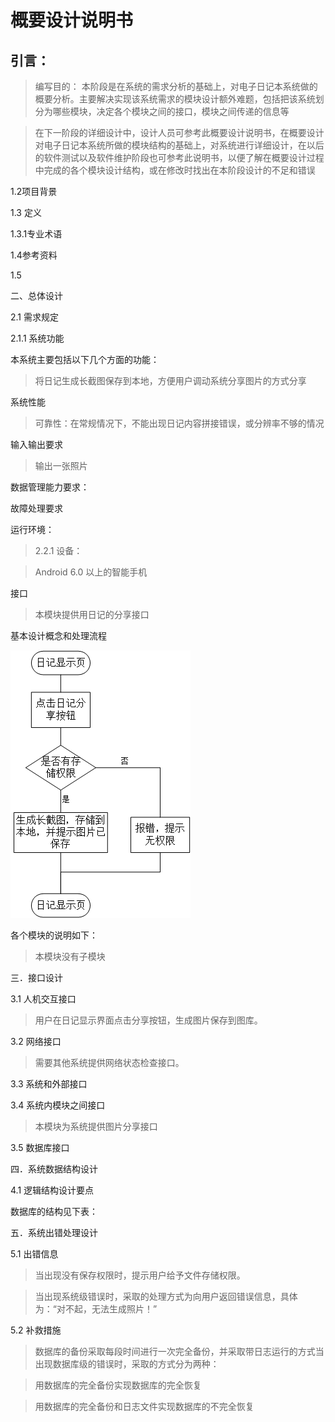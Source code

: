 概要设计说明书
====
## 引言：
>编写目的：
本阶段是在系统的需求分析的基础上，对电子日记本系统做的概要分析。主要解决实现该系统需求的模块设计额外难题，包括把该系统划分为哪些模块，决定各个模块之间的接口，模块之间传递的信息等

>在下一阶段的详细设计中，设计人员可参考此概要设计说明书，在概要设计对电子日记本系统所做的模块结构的基础上，对系统进行详细设计，在以后的软件测试以及软件维护阶段也可参考此说明书，以便了解在概要设计过程中完成的各个模块设计结构，或在修改时找出在本阶段设计的不足和错误

1.2项目背景

1.3 定义

1.3.1专业术语

1.4参考资料

1.5

二、总体设计

2.1 需求规定

2.1.1 系统功能

本系统主要包括以下几个方面的功能：

>将日记生成长截图保存到本地，方便用户调动系统分享图片的方式分享


系统性能
>可靠性：在常规情况下，不能出现日记内容拼接错误，或分辨率不够的情况

输入输出要求
>输出一张照片

数据管理能力要求：


故障处理要求


运行环境：
>2.2.1 设备：

>Android 6.0 以上的智能手机

接口
>本模块提供用日记的分享接口

基本设计概念和处理流程

![日记分享过程流程图](img_bsz/share.png)




各个模块的说明如下：
>本模块没有子模块

三．接口设计

3.1 人机交互接口
>用户在日记显示界面点击分享按钮，生成图片保存到图库。

3.2 网络接口

>需要其他系统提供网络状态检查接口。

3.3 系统和外部接口

3.4 系统内模块之间接口
>本模块为系统提供图片分享接口

3.5 数据库接口


四．系统数据结构设计

4.1 逻辑结构设计要点

数据库的结构见下表：



五．系统出错处理设计

5.1 出错信息

>当出现没有保存权限时，提示用户给予文件存储权限。

>当出现系统级错误时，采取的处理方式为向用户返回错误信息，具体为：“对不起，无法生成照片！”

5.2 补救措施

>数据库的备份采取每段时间进行一次完全备份，并采取带日志运行的方式当出现数据库级的错误时，采取的方式分为两种：

>用数据库的完全备份实现数据库的完全恢复

>用数据库的完全备份和日志文件实现数据库的不完全恢复
